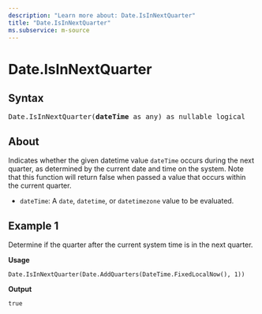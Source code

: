 ```yaml
---
description: "Learn more about: Date.IsInNextQuarter"
title: "Date.IsInNextQuarter"
ms.subservice: m-source
---
```

# Date.IsInNextQuarter

## Syntax

<pre>
Date.IsInNextQuarter(<b>dateTime</b> as any) as nullable logical
</pre>  

## About

Indicates whether the given datetime value `dateTime` occurs during the next quarter, as determined by the current date and time on the system. Note that this function will return false when passed a value that occurs within the current quarter.

* `dateTime`: A `date`, `datetime`, or `datetimezone` value to be evaluated.

## Example 1

Determine if the quarter after the current system time is in the next quarter.

**Usage**

```powerquery-m
Date.IsInNextQuarter(Date.AddQuarters(DateTime.FixedLocalNow(), 1))
```

**Output**

`true`
